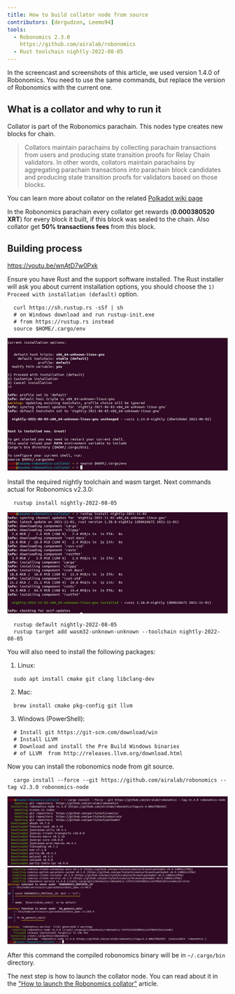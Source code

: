 ```yaml
---
title: How to build collator node from source
contributors: [dergudzon, Leemo94]
tools:
  - Robonomics 2.3.0
    https://github.com/airalab/robonomics
  - Rust toolchain nightly-2022-08-05
---
```


<robo-wiki-note type="note" title="Note">
  In the screencast and screenshots of this article, we used version 1.4.0 of Robonomics. You need to use the same commands, but replace the version of Robonomics with the current one.
</robo-wiki-note>

## What is a collator and why to run it

Collator is part of the Robonomics parachain. This nodes type creates new blocks for chain.

>Collators maintain parachains by collecting parachain transactions from users and producing state transition proofs for Relay Chain validators. In other words, collators maintain parachains by aggregating parachain transactions into parachain block candidates and producing state transition proofs for validators based on those blocks.

You can learn more about collator on the related [Polkadot wiki page](https://wiki.polkadot.network/docs/learn-collator)

In the Robonomics parachain every collator get rewards (**0.000380520 XRT**) for every block it built, if this block was sealed to the chain. 
Also collator get **50% transactions fees** from this block.

## Building process

https://youtu.be/wnAtD7w0Pxk

Ensure you have Rust and the support software installed. The Rust installer will ask you about current installation options, you should choose the `1) Proceed with installation (default)` option.


```
  curl https://sh.rustup.rs -sSf | sh
  # on Windows download and run rustup-init.exe
  # from https://rustup.rs instead
  source $HOME/.cargo/env
```
![Install Rust](./images/how-to-build-collator-node/install_rust.jpg)


Install the required nightly toolchain and wasm target.
Next commands actual for Robonomics v2.3.0:

```
  rustup install nightly-2022-08-05
```
![Install nightly](./images/how-to-build-collator-node/install_nightly.jpg)


```
  rustup default nightly-2022-08-05
  rustup target add wasm32-unknown-unknown --toolchain nightly-2022-08-05
```
You will also need to install the following packages:

  1. Linux:

  ```
    sudo apt install cmake git clang libclang-dev
  ```
  2. Mac:

  ```
    brew install cmake pkg-config git llvm
  ```
  3. Windows (PowerShell):

  ```
    # Install git https://git-scm.com/download/win
    # Install LLVM
    # Download and install the Pre Build Windows binaries
    # of LLVM  from http://releases.llvm.org/download.html
  ```
Now you can install the robonomics node from git source.

```
  cargo install --force --git https://github.com/airalab/robonomics --tag v2.3.0 robonomics-node
```
![Start build Robonomics](./images/how-to-build-collator-node/start_build_robonomics.jpg)
![End build Robonomics](./images/how-to-build-collator-node/end_build_robonomics.jpg)


After this command the compiled robonomics binary will be in `~/.cargo/bin` directory.

The next step is how to launch the collator node. You can read about it in the ["How to launch the Robonomics collator"](/docs/how-to-launch-the-robonomics-collator) article.